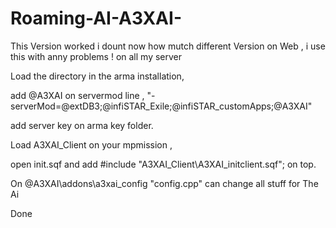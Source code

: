 # Roaming-AI-A3XAI-
This Version worked i dount now how mutch different Version on Web , i use this with anny problems ! on all my server 

 

Load the directory in the arma installation,

add @A3XAI on servermod line , "-serverMod=@extDB3;@infiSTAR_Exile;@infiSTAR_customApps;@A3XAI"

add server key on arma key folder.

Load A3XAI_Client on your mpmission ,

open init.sqf and add #include "A3XAI_Client\A3XAI_initclient.sqf"; on top.

On @A3XAI\addons\a3xai_config "config.cpp" can change all stuff for The Ai

Done
